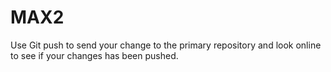 # MAX2
Use Git push to send your change to the primary repository and look online to see if your changes has been pushed.
